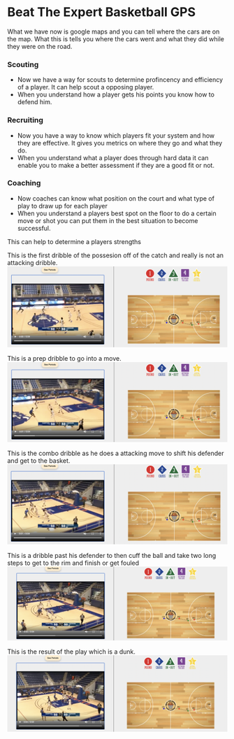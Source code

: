 # Beat The Expert Basketball GPS

What we have now is google maps and you can tell where the cars are on the map.  What this is tells you where the cars went and what they did while they were on the road. 

### Scouting  
- Now we have a way for scouts to determine profincency and efficiency of a player. It can help scout a opposing player.
- When you understand how a player gets his points you know how to defend him.

### Recruiting 
- Now you have a way to know which players fit your system and how they are effective.  It gives you metrics on where they go and what they do.
- When you understand what a player does through hard data it can enable you to make a better assessment if they are a good fit or not.

### Coaching 
- Now coaches can know what position on the court and what type of play to draw up for each player 
- When you understand a players best spot on the floor to do a certain move or shot you can put them in the best situation to become successful.

This can help to determine a players strengths 

This is the first dribble of the possesion off of the catch and really is not an attacking dribble.
![Bball GPS](https://github.com/rashadwest/rashadwest.github.io/blob/master/_posts/DW%20-%20Cross.png?raw=true)

This is a prep dribble to go into a move. 
![Bball GPS](https://github.com/rashadwest/rashadwest.github.io/blob/master/_posts/DW%20-%20Pound(1).png?raw=true)

This is the combo dribble as he does a attacking move to shift his defender and get to the basket. 
![Bball GPS](https://github.com/rashadwest/rashadwest.github.io/blob/master/_posts/DW%20-%20In%20%26%20Out.png?raw=true)

This is a dribble past his defender to then cuff the ball and take two long steps to get to the rim and finish or get fouled
![Bball GPS](https://github.com/rashadwest/rashadwest.github.io/blob/master/_posts/DW%20-%20Pound(2).png?raw=true)

This is the result of the play which is a dunk. 
![Bball GPS](https://github.com/rashadwest/rashadwest.github.io/blob/master/_posts/DW%20-%20Dunk.png?raw=true)
